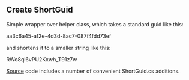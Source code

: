## Create ShortGuid

Simple wrapper over helper class, which takes a standard guid like this: 

aa3c6a45-af2e-4d3d-8ac7-087f4fdd73ef

and shortens it to a smaller string like this: 

RWo8qi6vPU2Kxwh_T91z7w

[Source](http://www.singular.co.nz/blog/archive/2007/12/20/shortguid-a-shorter-and-url-friendly-guid-in-c-sharp.aspx) code includes a number of convenient ShortGuid.cs additions.
